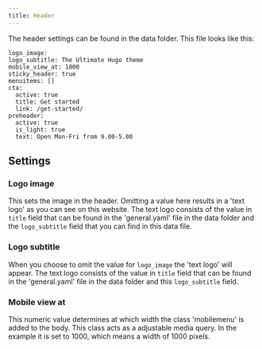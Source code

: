 ```yaml
---
title: Header 
---
```


The header settings can be found in the data folder. This file looks like this:

```
logo_image:
logo_subtitle: The Ultimate Hugo theme
mobile_view_at: 1000
sticky_header: true
menuitems: []
cta:
  active: true
  title: Get started
  link: /get-started/
preheader: 
  active: true
  is_light: true
  text: Open Mon-Fri from 9.00-5.00
```

## Settings


### Logo image

This sets the image in the header. Omitting a value here results in a 'text logo' as you can see on this website. The text logo consists of the value in `title` field that can be found in the 'general.yaml' file in the data folder and the `logo_subtitle` field that you can find in this data file.

### Logo subtitle

When you choose to omit the value for `logo_image` the 'text logo' will appear. The text logo consists of the value in `title` field that can be found in the 'general.yaml' file in the data folder and this `logo_subtitle` field.

### Mobile view at

This numeric value determines at which width the class 'mobilemenu' is added to the body. This class acts as a adjustable media query. In the example it is set to 1000, which means a width of 1000 pixels.